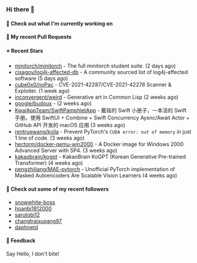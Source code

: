 ### Hi there 👋

#### 👷 Check out what I'm currently working on

#### 🔨 My recent Pull Requests


#### ⭐ Recent Stars

- [minitorch/minitorch](https://github.com/minitorch/minitorch) - The full minitorch student suite.  (2 days ago)
- [cisagov/log4j-affected-db](https://github.com/cisagov/log4j-affected-db) - A community sourced list of log4j-affected software (5 days ago)
- [cube0x0/noPac](https://github.com/cube0x0/noPac) - CVE-2021-42287/CVE-2021-42278 Scanner &amp; Exploiter. (1 week ago)
- [inconvergent/weird](https://github.com/inconvergent/weird) - Generative art in Common Lisp (2 weeks ago)
- [google/budoux](https://github.com/google/budoux) -  (2 weeks ago)
- [KwaiAppTeam/SwiftPamphletApp](https://github.com/KwaiAppTeam/SwiftPamphletApp) - 戴铭的 Swift 小册子，一本活的 Swift 手册。使用 SwiftUI &#43; Combine &#43; Swift Concurrency Aysnc/Await Actor &#43; GitHub API 开发的 macOS 应用 (3 weeks ago)
- [rentruewang/koila](https://github.com/rentruewang/koila) - Prevent PyTorch&#39;s `CUDA error: out of memory` in just 1 line of code. (3 weeks ago)
- [hectorm/docker-qemu-win2000](https://github.com/hectorm/docker-qemu-win2000) - A Docker image for Windows 2000 Advanced Server with SP4. (3 weeks ago)
- [kakaobrain/kogpt](https://github.com/kakaobrain/kogpt) - KakaoBrain KoGPT (Korean Generative Pre-trained Transformer) (4 weeks ago)
- [pengzhiliang/MAE-pytorch](https://github.com/pengzhiliang/MAE-pytorch) - Unofficial PyTorch implementation of Masked Autoencoders Are Scalable Vision Learners (4 weeks ago)

#### 👯 Check out some of my recent followers

- [snowwhite-boss](https://github.com/snowwhite-boss)
- [hoanbi1812000](https://github.com/hoanbi1812000)
- [sarutobi12](https://github.com/sarutobi12)
- [changtraixuqang97](https://github.com/changtraixuqang97)
- [daphnetd](https://github.com/daphnetd)

#### 💬 Feedback

Say Hello, I don't bite!